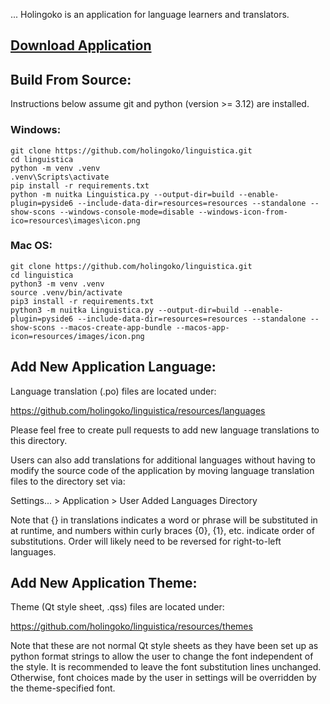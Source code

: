 ... Holingoko is an application for language learners and translators.
## <a href="http://www.holingoko.github.io/linguistica.com/pages/download">Download Application</a>
## Build From Source:
Instructions below assume git and python (version >= 3.12) are installed.
### Windows:
```
git clone https://github.com/holingoko/linguistica.git
cd linguistica
python -m venv .venv
.venv\Scripts\activate
pip install -r requirements.txt
python -m nuitka Linguistica.py --output-dir=build --enable-plugin=pyside6 --include-data-dir=resources=resources --standalone --show-scons --windows-console-mode=disable --windows-icon-from-ico=resources\images\icon.png
```
### Mac OS:
```
git clone https://github.com/holingoko/linguistica.git
cd linguistica
python3 -m venv .venv
source .venv/bin/activate
pip3 install -r requirements.txt
python3 -m nuitka Linguistica.py --output-dir=build --enable-plugin=pyside6 --include-data-dir=resources=resources --standalone --show-scons --macos-create-app-bundle --macos-app-icon=resources/images/icon.png
```
## Add New Application Language:
Language translation (.po) files are located under:

https://github.com/holingoko/linguistica/resources/languages

Please feel free to create pull requests to add new language translations to 
this directory.

Users can also add translations for additional languages without having to 
modify the source code of the application by moving language translation files 
to the directory set via:

Settings... > Application > User Added Languages Directory

Note that {} in translations indicates a word or phrase will be substituted in 
at runtime, and numbers within curly braces {0}, {1}, etc. indicate order of 
substitutions. Order will likely need to be reversed for right-to-left languages.
## Add New Application Theme:
Theme (Qt style sheet, .qss) files are located under:

https://github.com/holingoko/linguistica/resources/themes

Note that these are not normal Qt style sheets as they have been set up as 
python format strings to allow the user to change the font independent of the 
style. It is recommended to leave the font substitution lines unchanged.
Otherwise, font choices made by the user in settings will be overridden by the 
theme-specified font.
